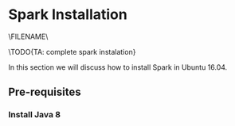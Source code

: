 # Spark Installation 

\FILENAME\

\TODO{TA: complete spark instalation}

In this section we will discuss how to install Spark in Ubuntu 16.04.

## Pre-requisites

### Install Java 8
